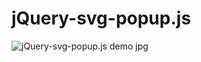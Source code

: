 # jQuery-svg-popup.js

![jQuery-svg-popup.js demo jpg](http://tsumbaluk.in.ua/design/img/jQuery-svg-popup.jpg)
